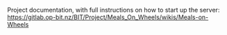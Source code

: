 Project documentation, with full instructions on how to start up the server: https://gitlab.op-bit.nz/BIT/Project/Meals_On_Wheels/wikis/Meals-on-Wheels